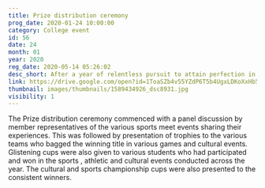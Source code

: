 ```yaml
---
title: Prize distribution ceremony
prog_date: 2020-01-24 10:00:00
category: College event
id: 56
date: 24
month: 01
year: 2020
reg_date: 2020-05-14 05:26:02
desc_short: After a year of relentless pursuit to attain perfection in the physical and mental domain, the prize distribution ceremony is a big motivator to all those who took a step towards excellence.
link: https://drive.google.com/open?id=1ToaSZb4v55YZdP6T5b4UgxLDKoXxHb5Q
thumbnail: images/thumbnails/1589434926_dsc8931.jpg
visibility: 1
---
```


The Prize distribution ceremony commenced with a panel discussion by member representatives of the various sports meet events sharing their experiences. This was followed by presentation of trophies to the various teams who bagged the winning title in various games and cultural events. Glistening cups were also given to various students who had participated and won in the sports , athletic and cultural events conducted across the year. The cultural and sports championship cups were also presented to the consistent winners.